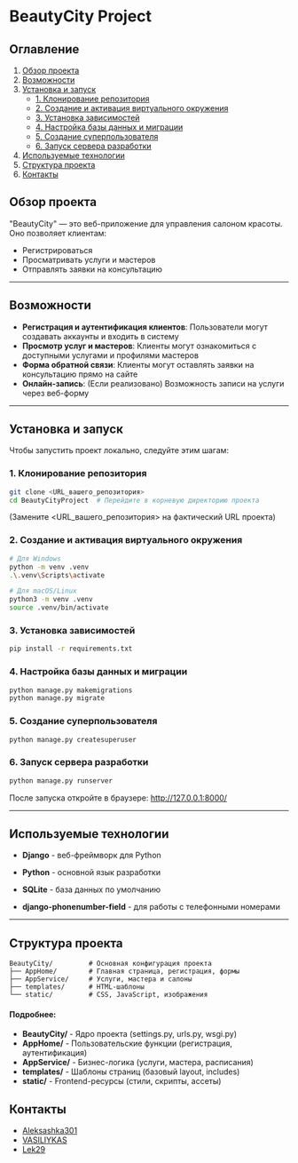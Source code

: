 # BeautyCity Project

## Оглавление
1. [Обзор проекта](#обзор-проекта)
2. [Возможности](#возможности)
3. [Установка и запуск](#установка-и-запуск)
   - [1. Клонирование репозитория](#1-клонирование-репозитория)
   - [2. Создание и активация виртуального окружения](#2-создание-и-активация-виртуального-окружения)
   - [3. Установка зависимостей](#3-установка-зависимостей)
   - [4. Настройка базы данных и миграции](#4-настройка-базы-данных-и-миграции)
   - [5. Создание суперпользователя](#5-создание-суперпользователя)
   - [6. Запуск сервера разработки](#6-запуск-сервера-разработки)
4. [Используемые технологии](#используемые-технологии)
5. [Структура проекта](#структура-проекта)
6. [Контакты](#контакты)

## Обзор проекта
"BeautyCity" — это веб-приложение для управления салоном красоты. Оно позволяет клиентам:
- Регистрироваться
- Просматривать услуги и мастеров
- Отправлять заявки на консультацию
------------------------------------------------------------
## Возможности
- **Регистрация и аутентификация клиентов**: Пользователи могут создавать аккаунты и входить в систему
- **Просмотр услуг и мастеров**: Клиенты могут ознакомиться с доступными услугами и профилями мастеров
- **Форма обратной связи**: Клиенты могут оставлять заявки на консультацию прямо на сайте
- **Онлайн-запись**: (Если реализовано) Возможность записи на услуги через веб-форму
------------------------------------------------------------
## Установка и запуск
Чтобы запустить проект локально, следуйте этим шагам:

### 1. Клонирование репозитория
```bash
git clone <URL_вашего_репозитория>
cd BeautyCityProject  # Перейдите в корневую директорию проекта
```
(Замените <URL_вашего_репозитория> на фактический URL проекта)

### 2. Создание и активация виртуального окружения
```bash
# Для Windows
python -m venv .venv
.\.venv\Scripts\activate
```
```bash
# Для macOS/Linux
python3 -m venv .venv
source .venv/bin/activate
```
### 3. Установка зависимостей
```bash
pip install -r requirements.txt
```
### 4. Настройка базы данных и миграции
```bash
python manage.py makemigrations
python manage.py migrate
```
### 5. Создание суперпользователя
```bash
python manage.py createsuperuser
```
### 6. Запуск сервера разработки
```bash
python manage.py runserver
```
После запуска откройте в браузере: http://127.0.0.1:8000/

---------------------------------------------------------------
## Используемые технологии
- **Django** - веб-фреймворк для Python

- **Python** - основной язык разработки

- **SQLite** - база данных по умолчанию

- **django-phonenumber-field** - для работы с телефонными номерами

----------------------------------------------------------------------
## Структура проекта
```text
BeautyCity/         # Основная конфигурация проекта
├── AppHome/        # Главная страница, регистрация, формы
├── AppService/     # Услуги, мастера и салоны
├── templates/      # HTML-шаблоны
└── static/         # CSS, JavaScript, изображения
```

#### Подробнее:
- **BeautyCity/** - Ядро проекта (settings.py, urls.py, wsgi.py)
- **AppHome/** - Пользовательские функции (регистрация, аутентификация)
- **AppService/** - Бизнес-логика (услуги, мастера, расписания)
- **templates/** - Шаблоны страниц (базовый layout, includes)
- **static/** - Frontend-ресурсы (стили, скрипты, ассеты)

## Контакты
- [Aleksashka301](https://github.com/Aleksashka301)
- [VASILIYKAS](https://github.com/VASILIYKAS)
- [Lek29](https://github.com/Lek29)
